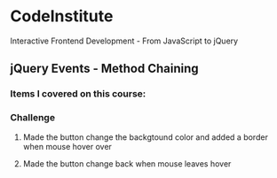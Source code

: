 # CodeInstitute

Interactive Frontend Development - From JavaScript to jQuery

## jQuery Events - Method Chaining

### Items I covered on this course:


### Challenge

1.  Made the button change the backgtound color and added a border when mouse hover over

2. Made the button change back when mouse leaves hover

